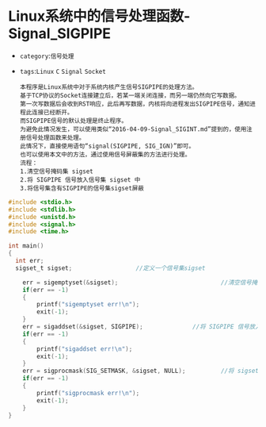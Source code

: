 # Linux系统中的信号处理函数-Signal_SIGPIPE
* `category`:`信号处理`
* `tags`:`Linux` `C` `Signal` `Socket`

      本程序是Linux系统中对于系统内核产生信号SIGPIPE的处理方法。
      基于TCP协议的Socket连接建立后，若某一端关闭连接，而另一端仍然向它写数据。
      第一次写数据后会收到RST响应，此后再写数据，内核将向进程发出SIGPIPE信号，通知进程此连接已经断开。
      而SIGPIPE信号的默认处理是终止程序。
      为避免此情况发生，可以使用类似“2016-04-09-Signal_SIGINT.md”提到的，使用注册信号处理函数来处理。
      此情况下，直接使用语句“signal(SIGPIPE, SIG_IGN)”即可。
      也可以使用本文中的方法，通过使用信号屏蔽集的方法进行处理。
      流程：
      1.清空信号掩码集 sigset
      2.将 SIGPIPE 信号放入信号集 sigset 中
      3.将信号集含有SIGPIPE的信号集sigset屏蔽

```C
#include <stdio.h>
#include <stdlib.h>
#include <unistd.h>
#include <signal.h>
#include <time.h>

int main()
{
  int err;
  sigset_t sigset;					//定义一个信号集sigset

	err = sigemptyset(&sigset);                           	//清空信号掩码集 sigset
	if(err == -1)
	{
		printf("sigemptyset err!\n");
		exit(-1);
	}
	err = sigaddset(&sigset, SIGPIPE);		     	//将 SIGPIPE 信号放入信号集 sigset 中
	if(err == -1)
	{
		printf("sigaddset err!\n");
		exit(-1);
	}
	err = sigprocmask(SIG_SETMASK, &sigset, NULL);       	//将 sigset 和NULL 合并，并设置为屏蔽字
	if(err == -1)
	{
		printf("sigprocmask err!\n");
		exit(-1);
	}
}
```
